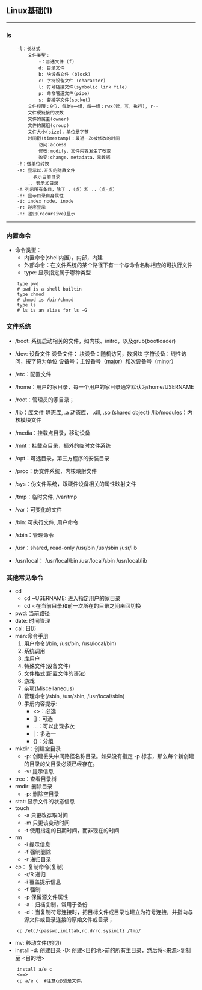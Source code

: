 ## Linux基础(1)

---
### ls

```
	-l：长格式
		文件类型：
			-：普通文件 (f)
			d: 目录文件
			b: 块设备文件 (block)
			c: 字符设备文件 (character)
			l: 符号链接文件(symbolic link file)
			p: 命令管道文件(pipe)
			s: 套接字文件(socket)
		文件权限：9位，每3位一组，每一组：rwx(读，写，执行), r--
		文件硬链接的次数
		文件的属主(owner)
		文件的属组(group)
		文件大小(size)，单位是字节
		时间戳(timestamp)：最近一次被修改的时间
			访问:access
			修改:modify，文件内容发生了改变
			改变:change，metadata，元数据
	-h：做单位转换
	-a: 显示以.开头的隐藏文件
		. 表示当前目录
		.. 表示父目录
	-A 列示所有条目，除了 .（点）和 ..（点-点）
	-d: 显示目录自身属性
	-i: index node, inode
	-r: 逆序显示
	-R: 递归(recursive)显示
```
---

### 内置命令

* 命令类型：
	* 内置命令(shell内置)，内部，内建
	* 外部命令：在文件系统的某个路径下有一个与命令名称相应的可执行文件
    * type: 显示指定属于哪种类型
```
    type pwd
    # pwd is a shell builtin
    type chmod
    # chmod is /bin/chmod
    type ls
    # ls is an alias for ls -G
```

### 文件系统

* /boot: 系统启动相关的文件，如内核、initrd，以及grub(bootloader)
* /dev: 设备文件
	设备文件：
		块设备：随机访问，数据块
		字符设备：线性访问，按字符为单位
		设备号：主设备号（major）和次设备号（minor）
* /etc：配置文件
* /home：用户的家目录，每一个用户的家目录通常默认为/home/USERNAME
* /root：管理员的家目录；
* /lib：库文件
	静态库,  .a
	动态库， .dll, .so (shared object)
	/lib/modules：内核模块文件
* /media：挂载点目录，移动设备
* /mnt：挂载点目录，额外的临时文件系统
* /opt：可选目录，第三方程序的安装目录
* /proc：伪文件系统，内核映射文件
* /sys：伪文件系统，跟硬件设备相关的属性映射文件
* /tmp：临时文件, /var/tmp
* /var：可变化的文件
* /bin: 可执行文件, 用户命令
* /sbin：管理命令

* /usr：shared, read-only
	/usr/bin
	/usr/sbin
	/usr/lib
	
* /usr/local：
	/usr/local/bin
	/usr/local/sbin
	/usr/local/lib

### 其他常见命令

* cd
    * cd ~USERNAME: 进入指定用户的家目录
	* cd -:在当前目录和前一次所在的目录之间来回切换
* pwd: 当前路径
* date: 时间管理
* cal: 日历
* man:命令手册
    1. 用户命令(/bin, /usr/bin, /usr/local/bin)
    2. 系统调用
    3. 库用户
    4. 特殊文件(设备文件)
    5. 文件格式(配置文件的语法)
    6. 游戏
    7. 杂项(Miscellaneous)
    8. 管理命令(/sbin, /usr/sbin, /usr/local/sbin)
    9. 手册内容提示:
        * <>：必选
        * []：可选
        * ...：可以出现多次
        * |：多选一
        * {}：分组
* mkdir：创建空目录
	* -p: 创建丢失中间路径名称目录。如果没有指定 -p 标志，那么每个新创建的目录的父目录必须已经存在。
	* -v: 提示信息
* tree：查看目录树
* rmdir: 删除目录
	* -p: 删除空目录
* stat: 显示文件的状态信息
* touch 
	* -a 只更改存取时间
	* -m 只更该变动时间
	* -t 使用指定的日期时间，而非现在的时间
* rm
	* -i 提示信息
	* -f 强制删除
	* -r 递归目录
* cp： 复制命令(复制)
	* -r/R 递归	
	* -i  覆盖提示信息
	* -f 强制
	* -p 保留源文件属性
	* -a：归档复制，常用于备份
	* -d：当复制符号连接时，把目标文件或目录也建立为符号连接，并指向与源文件或目录连接的原始文件或目录；
```
    cp /etc/{passwd,inittab,rc.d/rc.sysinit} /tmp/
```
* mv: 移动文件(剪切)
* install
	-d: 创建目录
	-D: 创建<目的地>前的所有主目录，然后将<来源>复制至 <目的地>
```
    install a/e c
    <==>
    cp a/e c  #注意c必须是文件。
```